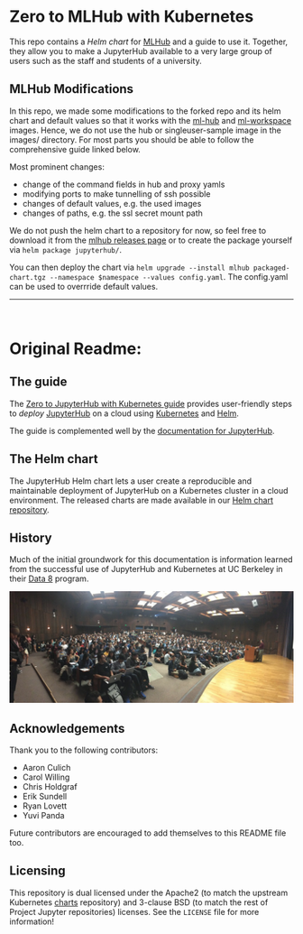 # Zero to MLHub with Kubernetes

This repo contains a *Helm chart* for [MLHub](https://github.com/ml-tooling/ml-hub) and a guide to use it. Together,
they allow you to make a JupyterHub available to a very large group of users such as the staff and students of a university.

## MLHub Modifications

In this repo, we made some modifications to the forked repo and its helm chart and default values so that it works with the [ml-hub](https://github.com/ml-tooling/ml-hub) and [ml-workspace](https://github.com/ml-tooling/ml-workspace) images. Hence, we do not use the hub or singleuser-sample image in the images/ directory.
For most parts you should be able to follow the comprehensive guide linked below.

Most prominent changes: 
- change of the command fields in hub and proxy yamls
- modifying ports to make tunnelling of ssh possible
- changes of default values, e.g. the used images
- changes of paths, e.g. the ssl secret mount path

We do not push the helm chart to a repository for now, so feel free to download it from the [mlhub releases page](https://github.com/ml-tooling/ml-hub/releases) or to create the package yourself via `helm package jupyterhub/`.

You can then deploy the chart via `helm upgrade --install mlhub packaged-chart.tgz --namespace $namespace --values config.yaml`.
The config.yaml can be used to overrride default values.

---
<br/>

# Original Readme:

## The guide

The [Zero to JupyterHub with Kubernetes guide](https://z2jh.jupyter.org)
provides user-friendly steps to _deploy_
[JupyterHub](https://github.com/jupyterhub/jupyterhub) on a cloud using
[Kubernetes](https://kubernetes.io/) and [Helm](https://helm.sh/).

The guide is complemented well by the [documentation for JupyterHub](https://jupyterhub.readthedocs.io).

## The Helm chart

The JupyterHub Helm chart lets a user create a reproducible and maintainable
deployment of JupyterHub on a Kubernetes cluster in a cloud environment. The
released charts are made available in our [Helm chart
repository](https://jupyterhub.github.io/helm-chart).

## History

Much of the initial groundwork for this documentation is information learned
from the successful use of JupyterHub and Kubernetes at UC Berkeley in their
[Data 8](http://data8.org/) program.

![](doc/source/_static/images/data8_audience.jpg)

## Acknowledgements

Thank you to the following contributors:

- Aaron Culich
- Carol Willing
- Chris Holdgraf
- Erik Sundell
- Ryan Lovett
- Yuvi Panda

Future contributors are encouraged to add themselves to this README file too.

## Licensing

This repository is dual licensed under the Apache2 (to match the upstream
Kubernetes [charts](https://github.com/helm/charts) repository) and
3-clause BSD (to match the rest of Project Jupyter repositories) licenses. See
the `LICENSE` file for more information!
